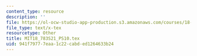 ```yaml
---
content_type: resource
description: ''
file: https://ol-ocw-studio-app-production.s3.amazonaws.com/courses/18-783-elliptic-curves-spring-2021/941f79777eaa1c22cabded1264633b24_MIT18_783S21_PS10.tex
file_type: text/x-tex
resourcetype: Other
title: MIT18_783S21_PS10.tex
uid: 941f7977-7eaa-1c22-cabd-ed1264633b24
---
```


